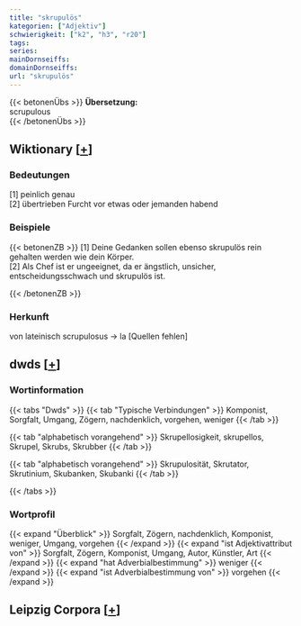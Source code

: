 ```yaml
---
title: "skrupulös"
kategorien: ["Adjektiv"]
schwierigkeit: ["k2", "h3", "r20"]
tags:
series:
mainDornseiffs:
domainDornseiffs:
url: "skrupulös"
---
```


{{< betonenÜbs >}}
**Übersetzung:**  
scrupulous  
{{< /betonenÜbs >}}

## Wiktionary [[+](https://de.wiktionary.org/wiki/skrupulös)]

### Bedeutungen
[1] peinlich genau  
[2] übertrieben Furcht vor etwas oder jemanden habend  

### Beispiele
{{< betonenZB >}}
[1] Deine Gedanken sollen ebenso skrupulös rein gehalten werden wie dein Körper.  
[2] Als Chef ist er ungeeignet, da er ängstlich, unsicher, entscheidungsschwach und skrupulös ist.  

{{< /betonenZB >}}
### Herkunft
von lateinisch scrupulosus → la [Quellen fehlen]  



## dwds [[+](https://www.dwds.de/wb/skrupulös)]

### Wortinformation
{{< tabs "Dwds" >}}
{{< tab "Typische Verbindungen" >}}
Komponist, Sorgfalt, Umgang, Zögern, nachdenklich, vorgehen, weniger
{{< /tab >}}

{{< tab "alphabetisch vorangehend" >}}
Skrupellosigkeit, skrupellos, Skrupel, Skrubs, Skrubber
{{< /tab >}}

{{< tab "alphabetisch vorangehend" >}}
Skrupulosität, Skrutator, Skrutinium, Skubanken, Skubanki
{{< /tab >}}

{{< /tabs >}}

### Wortprofil
{{< expand "Überblick" >}} Sorgfalt, Zögern, nachdenklich, Komponist, weniger, Umgang, vorgehen {{< /expand >}}
{{< expand "ist Adjektivattribut von" >}} Sorgfalt, Zögern, Komponist, Umgang, Autor, Künstler, Art {{< /expand >}}
{{< expand "hat Adverbialbestimmung" >}} weniger {{< /expand >}}
{{< expand "ist Adverbialbestimmung von" >}} vorgehen {{< /expand >}}

## Leipzig Corpora [[+](https://corpora.uni-leipzig.de/en/res?word=skrupulös&corpusId=deu_newscrawl-public_2018)]

